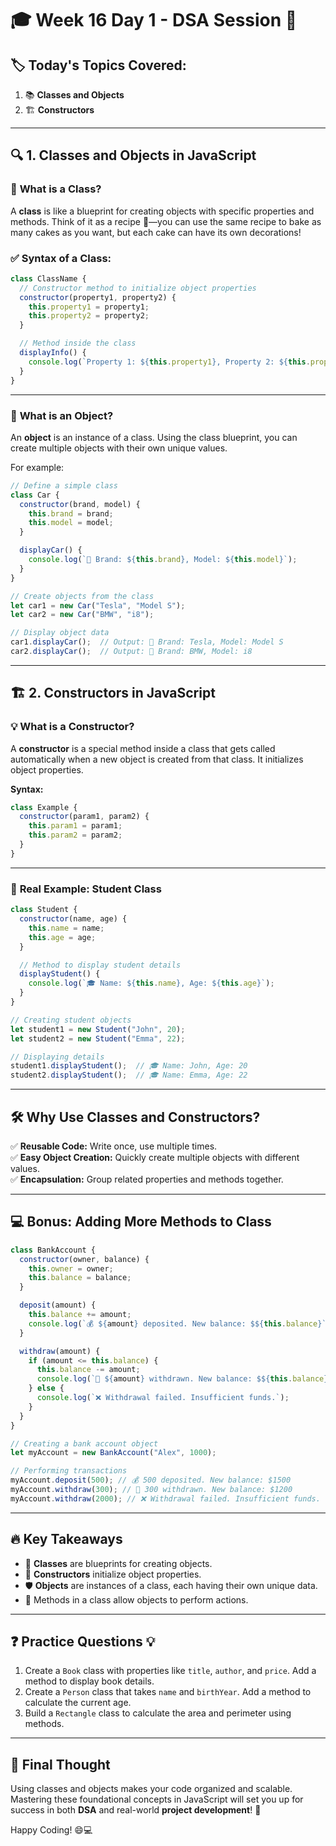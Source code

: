 # 🎓 **Week 16 Day 1 - DSA Session** 🚀  

## 🏷️ **Today's Topics Covered:**
1. 📚 **Classes and Objects**  
2. 🏗️ **Constructors**  

---

## 🔍 **1. Classes and Objects in JavaScript**  

### 🎯 **What is a Class?**  
A **class** is like a blueprint for creating objects with specific properties and methods. Think of it as a recipe 🍰—you can use the same recipe to bake as many cakes as you want, but each cake can have its own decorations!

### ✅ **Syntax of a Class:**  
```js
class ClassName {
  // Constructor method to initialize object properties
  constructor(property1, property2) {
    this.property1 = property1;
    this.property2 = property2;
  }

  // Method inside the class
  displayInfo() {
    console.log(`Property 1: ${this.property1}, Property 2: ${this.property2}`);
  }
}
```

---

### 👤 **What is an Object?**  
An **object** is an instance of a class. Using the class blueprint, you can create multiple objects with their own unique values.  

For example:
```js
// Define a simple class
class Car {
  constructor(brand, model) {
    this.brand = brand;
    this.model = model;
  }

  displayCar() {
    console.log(`🚗 Brand: ${this.brand}, Model: ${this.model}`);
  }
}

// Create objects from the class
let car1 = new Car("Tesla", "Model S");
let car2 = new Car("BMW", "i8");

// Display object data
car1.displayCar();  // Output: 🚗 Brand: Tesla, Model: Model S
car2.displayCar();  // Output: 🚗 Brand: BMW, Model: i8
```

---

## 🏗️ **2. Constructors in JavaScript**  

### 💡 **What is a Constructor?**  
A **constructor** is a special method inside a class that gets called automatically when a new object is created from that class. It initializes object properties.  

**Syntax:**  
```js
class Example {
  constructor(param1, param2) {
    this.param1 = param1;
    this.param2 = param2;
  }
}
```

---

### 📘 **Real Example: Student Class**  

```js
class Student {
  constructor(name, age) {
    this.name = name;
    this.age = age;
  }

  // Method to display student details
  displayStudent() {
    console.log(`🎓 Name: ${this.name}, Age: ${this.age}`);
  }
}

// Creating student objects
let student1 = new Student("John", 20);
let student2 = new Student("Emma", 22);

// Displaying details
student1.displayStudent();  // 🎓 Name: John, Age: 20
student2.displayStudent();  // 🎓 Name: Emma, Age: 22
```

---

## 🛠️ **Why Use Classes and Constructors?**  
✅ **Reusable Code:** Write once, use multiple times.  
✅ **Easy Object Creation:** Quickly create multiple objects with different values.  
✅ **Encapsulation:** Group related properties and methods together.  

---

## 💻 **Bonus: Adding More Methods to Class**  

```js
class BankAccount {
  constructor(owner, balance) {
    this.owner = owner;
    this.balance = balance;
  }

  deposit(amount) {
    this.balance += amount;
    console.log(`💰 ${amount} deposited. New balance: $${this.balance}`);
  }

  withdraw(amount) {
    if (amount <= this.balance) {
      this.balance -= amount;
      console.log(`💸 ${amount} withdrawn. New balance: $${this.balance}`);
    } else {
      console.log(`❌ Withdrawal failed. Insufficient funds.`);
    }
  }
}

// Creating a bank account object
let myAccount = new BankAccount("Alex", 1000);

// Performing transactions
myAccount.deposit(500); // 💰 500 deposited. New balance: $1500
myAccount.withdraw(300); // 💸 300 withdrawn. New balance: $1200
myAccount.withdraw(2000); // ❌ Withdrawal failed. Insufficient funds.
```

---

## 🔥 **Key Takeaways**
- 📌 **Classes** are blueprints for creating objects.  
- 🚀 **Constructors** initialize object properties.  
- 🛡️ **Objects** are instances of a class, each having their own unique data.  
- 📖 Methods in a class allow objects to perform actions.  

---

## ❓ **Practice Questions** 💡  
1. Create a `Book` class with properties like `title`, `author`, and `price`. Add a method to display book details.  
2. Create a `Person` class that takes `name` and `birthYear`. Add a method to calculate the current age.  
3. Build a `Rectangle` class to calculate the area and perimeter using methods.  

---

## 🌟 **Final Thought**  
Using classes and objects makes your code organized and scalable. Mastering these foundational concepts in JavaScript will set you up for success in both **DSA** and real-world **project development**! 🚀  

Happy Coding! 😄💻
